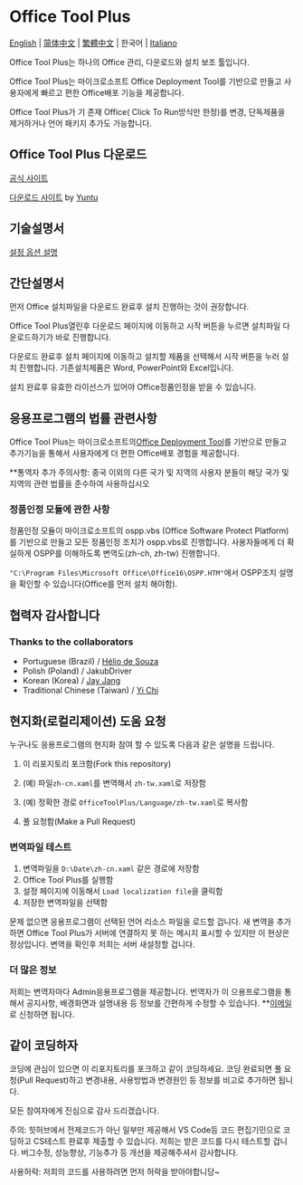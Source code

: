﻿# Office Tool Plus

[English](/README.md) | [简体中文](/README-zh_cn.md) | [繁體中文](/README-zh_tw.md) | 한국어 | [Italiano](/README-it_it.md)

Office Tool Plus는 하나의 Office 관리, 다운로드와 설치 보조 툴입니다.

Office Tool Plus는 마이크로소프트 Office Deployment Tool를 기반으로 만들고 사용자에게 빠르고 편한 Office배포 기능을 제공합니다.

Office Tool Plus가 기 존재 Office( Click To Run방식만 한정)를 변경, 단독제품을 제거하거나 언어 패키지 추가도 가능합니다.

## Office Tool Plus 다운로드

[공식 사이트](https://otp.landian.vip/zh-cn/)

[다운로드 사이트](https://delivery.yuntu.moe/office-tool/) by [Yuntu](https://www.yuntu.moe/)

## 기술설명서

[설정 옵션 설명](https://docs.microsoft.com/ko-kr/DeployOffice/configuration-options-for-the-office-2016-deployment-tool)

## 간단설명서

먼저 Office 설치파일을 다운로드 완료후 설치 진행하는 것이 권장합니다.

Office Tool Plus열린후 다운로드 페이지에 이동하고 시작 버튼을 누르면 설치파일 다운로드하기가 바로 진행합니다.

다운로드 완료후 설치 페이지에 이동하고 설치할 제품을 선택해서 시작 버튼을 누러 설치 진행합니다. 기존설치제품은 Word, PowerPoint와 Excel입니다.

설치 완료후 유효한 라이선스가 있어야 Office정품인정을 받을 수 있습니다.

## 응용프로그램의 법률 관련사항

Office Tool Plus는 마이크로소프트의[Office Deployment Tool](https://docs.microsoft.com/zh-cn/DeployOffice/overview-of-the-office-customization-tool-for-click-to-run)를 기반으로 만들고 추가기능을 통해서 사용자에게 더 편한 Office배포 경험을 제공합니다.

**통역자 추가 주의사항: 중국 이외의 다른 국가 및 지역의 사용자 분들이 해당 국가 및 지역의 관련 법률을 준수하여 사용하십시오

### 정품인정 모듈에 관한 사항

정품인정 모듈이 마이크로소프트의 ospp.vbs (Office Software Protect Platform)를 기반으로 만들고 모든 정품인정 조치가 ospp.vbs로 진행합니다. 사용자들에게 더 확실하게 OSPP를 이해하도록 변역도(zh-ch, zh-tw) 진행합니다.

````"C:\Program Files\Microsoft Office\Office16\OSPP.HTM"````에서 OSPP조치 설명을 확인할 수 있습니다(Office를 먼저 설치 해야함).

## 협력자 감사합니다

### Thanks to the collaborators

- Portuguese (Brazil) / [Hélio de Souza](https://sway.office.com/RVue6qySNJ2DzYrs?ref=Link)
- Polish (Poland) / JakubDriver
- Korean (Korea) / [Jay Jang](https://github.com/yaeyaya)
- Traditional Chinese (Taiwan) / [Yi Chi](https://github.com/chiyi4488)

## 현지화(로컬리제이션) 도움 요청

누구나도 응용프로그램의 현지화 참여 할 수 있도록 다음과 같은 설명을 드립니다.

1. 이 리포지토리 포크함(Fork this repository)

2. (예) 파일````zh-cn.xaml````를 변역해서 ````zh-tw.xaml````로 저장함

3. (예) 정확한 경로 ````OfficeToolPlus/Language/zh-tw.xaml````로 복사함

4. 풀 요청함(Make a Pull Request)

### 변역파일 테스트

1. 변역파일을 ````D:\Date\zh-cn.xaml```` 같은 경로에 저장함
2. Office Tool Plus를 실행함
3. 설정 페이지에 이동해서 ````Load localization file````을 클릭함
4. 저장한 변역파일을 선택함

문제 없으면 응용프로그램이 선택된 언어 리소스 파일을 로드할 겁니다. 새 변역을 추가하면 Office Tool Plus가 서버에 연결하지 못 하는 메시지 표시할 수 있지만 이 현상은 정상입니다. 변역을 확인후 저희는 서버 새설정할 겁니다.

### 더 많은 정보

저희는 변역자마다 Admin응용프로그램을 제공합니다. 번역자가 이 으용프로그램을 통해서 공지사항, 배경화면과 설명내용 등 정보를 간편하게 수정할 수 있습니다.
**[이메일](mailto:yerong@coolhub.top)로 신청하면 됩니다. 

## 같이 코딩하자

코딩에 관심이 있으면 이 리포지토리를 포크하고 같이 코딩하세요. 코딩 완료되면 풀 요청(Pull Request)하고 변경내용, 사용방법과 변경원인 등 정보를 비고로 추가하면 됩니다.

모든 참여자에게 진심으로 감사 드리겠습니다.

주의:
힛허브에서 전제코드가 아닌 일부만 제공해서 VS Code등 코드 편집기민으로 코딩하고 CS테스트 완료후 제출할 수 있습니다. 저희는 받은 코드를 다시 테스트할 겁니다. 버그수정, 성능향상, 기능추가 등 개선을 제공해주셔서 감사합니다.

사용허락:
저희의 코드를 사용하려면 먼저 허락을 받아야합니당~
